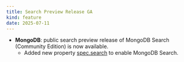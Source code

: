 ```yaml
---
title: Search Preview Release GA
kind: feature
date: 2025-07-11
---
```


* **MongoDB**: public search preview release of MongoDB Search (Community Edition) is now available.
    * Added new property [spec.search](https://www.mongodb.com/docs/kubernetes/current/mongodb/specification/#spec-search) to enable MongoDB Search.
